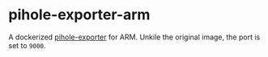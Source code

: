 pihole-exporter-arm
===================

A dockerized [pihole-exporter](https://github.com/eko/pihole-exporter) for ARM.
Unkile the original image, the port is set to `9000`.
